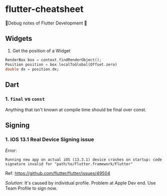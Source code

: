 # flutter-cheatsheet
📒Debug notes of Flutter Development 🐛

## Widgets
1. Get the position of a Widget
```dart
RenderBox box = context.findRenderObject();
Position position = box.localToGlobal(Offset.zero)
double dx = position.dx;
```

## Dart
### 1. `final` vs `const`
Anything that isn't known at compile time should be final over const.

## Signing
### 1. iOS 13.1 Real Device Signing issue
*Error*:
```
Running new app on actual iOS (13.3.1) device crashes on startup: code signature invalid for "path/to/Flutter.framework/Flutter"
```
Ref: https://github.com/flutter/flutter/issues/49504

*Solution*:
It's caused by individual profile. Problem at Apple Dev end. Use Team Profile to sign now.
